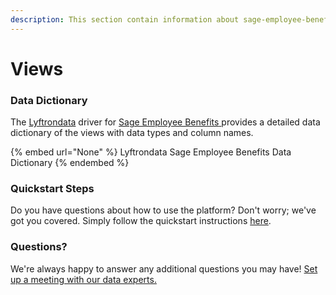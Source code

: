 ```yaml
---
description: This section contain information about sage-employee-benefits connector views information
---
```


# Views

### Data Dictionary

The [Lyftrondata](https://www.lyftrondata.com/) driver for [Sage Employee Benefits](None/)[ ](https://www.lyftrondata.com/integration/sage-employee-benefits/)provides a detailed data dictionary of the views with data types and column names.

{% embed url="None" %}
Lyftrondata Sage Employee Benefits Data Dictionary
{% endembed %}

### Quickstart Steps

Do you have questions about how to use the platform? Don't worry; we've got you covered. Simply follow the quickstart instructions [here](../README.md).

### Questions? <a href="#questions" id="questions"></a>

We're always happy to answer any additional questions you may have! [Set up a meeting with our data experts.](https://www.lyftrondata.com/book-a-meeting/)


